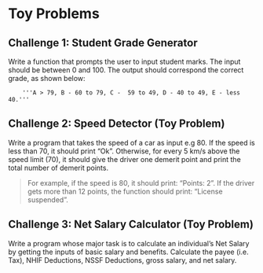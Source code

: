 # Toy Problems

## Challenge 1: Student Grade Generator
Write a function that prompts the user to input student marks. The input should be between 0 and 100. The output should correspond the correct grade, as shown below: 

        '''A > 79, B - 60 to 79, C -  59 to 49, D - 40 to 49, E - less 40.'''

## Challenge 2: Speed Detector (Toy Problem)

Write a program that takes the speed of a car as input e.g 80. If the speed is less than 70, it should print “Ok”. Otherwise, for every 5 km/s above the speed limit (70), it should give the driver one demerit point and print the total number of demerit points.

   > For example, if the speed is 80, it should print: “Points: 2”. If the driver gets more than 12 points, the function should print: “License suspended”.

 

## Challenge 3: Net Salary Calculator (Toy Problem)

Write a program whose major task is to calculate an individual’s Net Salary by getting the inputs of basic salary and benefits. Calculate the payee (i.e. Tax), NHIF Deductions, NSSF Deductions, gross salary, and net salary. 